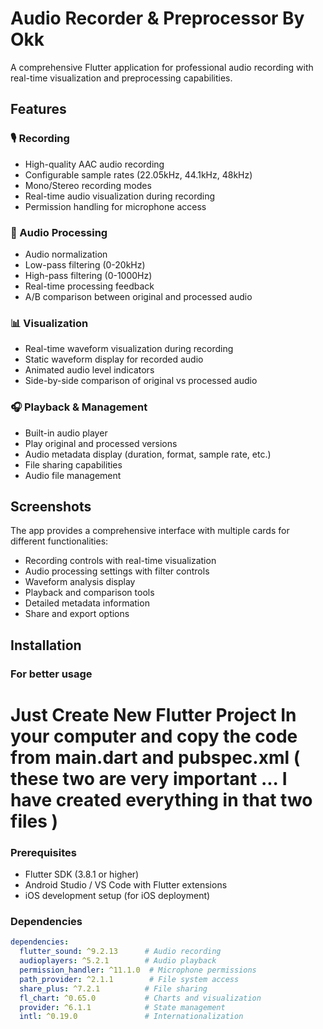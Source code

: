 # Audio Recorder & Preprocessor By Okk

A comprehensive Flutter application for professional audio recording with real-time visualization and preprocessing capabilities.

## Features

### 🎙️ Recording
- High-quality AAC audio recording
- Configurable sample rates (22.05kHz, 44.1kHz, 48kHz)
- Mono/Stereo recording modes
- Real-time audio visualization during recording
- Permission handling for microphone access

### 🎵 Audio Processing
- Audio normalization
- Low-pass filtering (0-20kHz)
- High-pass filtering (0-1000Hz)
- Real-time processing feedback
- A/B comparison between original and processed audio

### 📊 Visualization
- Real-time waveform visualization during recording
- Static waveform display for recorded audio
- Animated audio level indicators
- Side-by-side comparison of original vs processed audio

### 🎧 Playback & Management
- Built-in audio player
- Play original and processed versions
- Audio metadata display (duration, format, sample rate, etc.)
- File sharing capabilities
- Audio file management

## Screenshots

The app provides a comprehensive interface with multiple cards for different functionalities:
- Recording controls with real-time visualization
- Audio processing settings with filter controls
- Waveform analysis display
- Playback and comparison tools
- Detailed metadata information
- Share and export options

## Installation

### **For better usage**
# Just Create New Flutter Project In your computer and copy the code from main.dart and pubspec.xml ( these two are very important ... I have created everything in that two files )

### Prerequisites
- Flutter SDK (3.8.1 or higher)
- Android Studio / VS Code with Flutter extensions
- iOS development setup (for iOS deployment)

### Dependencies
```yaml
dependencies:
  flutter_sound: ^9.2.13      # Audio recording
  audioplayers: ^5.2.1        # Audio playback
  permission_handler: ^11.1.0  # Microphone permissions
  path_provider: ^2.1.1        # File system access
  share_plus: ^7.2.1          # File sharing
  fl_chart: ^0.65.0           # Charts and visualization
  provider: ^6.1.1            # State management
  intl: ^0.19.0               # Internationalization

